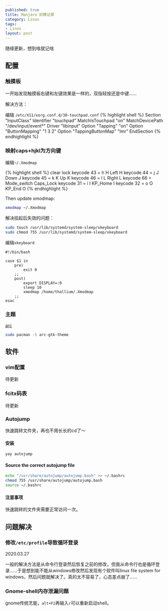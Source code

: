 ```yaml
---
published: true
title: Manjaro 折腾记录
category: Linux
tags: 
- Linux
layout: post
---
```

随缘更新，想到啥就记啥
<!-- more -->
## 配置

### 触摸板

一开始发现触摸板右键和左键效果是一样的，双指轻按还是中键……

解决方法：

编辑 `/etc/X11/xorg.conf.d/30-touchpad.conf`
{% highlight shell %}
Section "InputClass"
    Identifier "touchpad"
    MatchIsTouchpad "on"
    MatchDevicePath "/dev/input/event*"
    Driver "libinput"
    Option "Tapping" "on"
    Option "ButtonMapping" "1 3 2"
    Option "TappingButtonMap" "lmr"
EndSection
{% endhighlight %}

### 映射caps+hjkl为方向键

编辑`~/.Xmodmap`

{% highlight shell %}
clear lock
keycode  43 = h H Left H
keycode  44 = j J Down J
keycode  45 = k K Up K
keycode  46 = l L Right L
keycode  66 = Mode_switch Caps_Lock
keycode  31 = i I KP_Home I
keycode  32 = o O KP_End O
{% endhighlight %}

Then update xmodmap:

```bash
xmodmap ~/.Xmodmap
```

解决挂起后失效的问题：

```bash
sudo touch /usr/lib/systemd/system-sleep/xkeyboard
sudo chmod 755 /usr/lib/systemd/system-sleep/xkeyboard
```

编辑`xkeyboard`

```shell
#!/bin/bash

case $1 in
    pre)
        exit 0
    ;;
    post)
        export DISPLAY=:0
        sleep 10
        xmodmap /home/thallium/.Xmodmap
    ;;
esac
```

### 主题

[arc](https://github.com/horst3180/arc-theme)

```bash
sudo pacman -S arc-gtk-theme
```

## 软件

### vim配置

待更新

### fcitx码表

待更新

### Autojump

快速跳转文件夹，再也不用长长的cd了～

#### 安装

```shell
yay autojump
```

#### Source the correct autojump file

```bash
echo "/usr/share/autojump/autojump.bash" >> ~/.bashrc
chmod 755 /usr/share/autojump/autojump.bash
source ~/.bashrc
```

#### 注意事项

快速跳转的文件夹需要正常访问一次。

## 问题解决

### 修改`/etc/profile`导致循环登录

2020.03.27

一般的解决方法是从命令行登录然后恢复之前的修改，但我从命令行也是循环登录……于是想到能不能从windows修改然后发现有个软件叫linux file system for windows，然后问题就解决了。真的太不容易了，心态差点崩了……

### Gnome-shell内存泄漏问题

gnome传统艺能，`alt+F2`再输入`r`可以重新启动shell。
